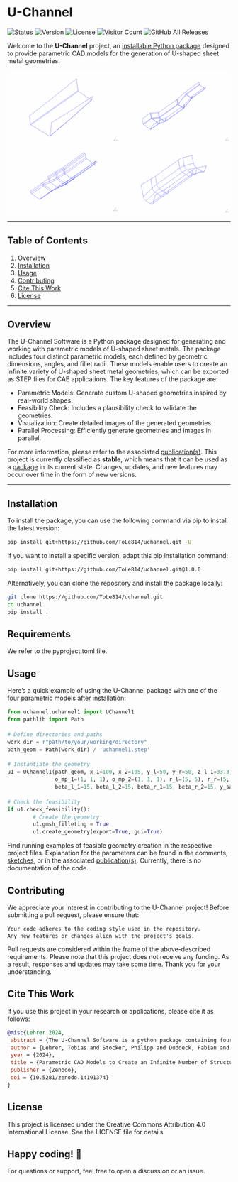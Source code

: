# U-Channel

![Status](https://img.shields.io/badge/status-stable-green) ![Version](https://img.shields.io/badge/version-1.2.0-blue) ![License](https://img.shields.io/github/license/ToLe814/uchannel?cacheSeconds=43200) ![Visitor Count](https://visitor-badge.laobi.icu/badge?page_id=ToLe814.uchannel) ![GitHub All Releases](https://img.shields.io/github/downloads/ToLe814/uchannel/total?color=blue&style=flat-square&cacheSeconds=30)


Welcome to the **U-Channel** project, an [installable Python package](#installation) designed to provide parametric CAD models for the generation of U-shaped sheet metal geometries.

<p align="center">
<img src="/uchannel.gif" width="550"/>
</p>

---

## Table of Contents

1. [Overview](#overview)  
2. [Installation](#installation)  
3. [Usage](#usage)  
4. [Contributing](#contributing)  
5. [Cite This Work](#cite-this-work)  
6. [License](#license)  

---

## Overview

The U-Channel Software is a Python package designed for generating and working with parametric models of U-shaped sheet metals. The package includes four distinct parametric models, each defined by geometric dimensions, angles, and fillet radii. These models enable users to create an infinite variety of U-shaped sheet metal geometries, which can be exported as STEP files for CAE applications.
The key features of the package are:

- Parametric Models: Generate custom U-shaped geometries inspired by real-world shapes.
- Feasibility Check: Includes a plausibility check to validate the geometries.
- Visualization: Create detailed images of the generated geometries.
- Parallel Processing: Efficiently generate geometries and images in parallel.

For more information, please refer to the associated [publication(s)](#cite-this-work). This project is currently classified as **stable**, which means that it can be used as a [package](#installation) in its current state. Changes, updates, and new features may occur over time in the form of new versions.

---


## Installation

To install the package, you can use the following command via pip to install the latest version:

```bash
pip install git+https://github.com/ToLe814/uchannel.git -U
```

If you want to install a specific version, adapt this pip installation command:
```bash
pip install git+https://github.com/ToLe814/uchannel.git@1.0.0
```

Alternatively, you can clone the repository and install the package locally:
```bash
git clone https://github.com/ToLe814/uchannel.git
cd uchannel
pip install .
```


## Requirements
We refer to the pyproject.toml file.	
	

## Usage
Here’s a quick example of using the U-Channel package with one of the four parametric models after installation:
```python
from uchannel.uchannel1 import UChannel1
from pathlib import Path

# Define directories and paths
work_dir = r"path/to/your/working/directory"
path_geom = Path(work_dir) / 'uchannel1.step'

# Instantiate the geometry
u1 = UChannel1(path_geom, x_1=100, x_2=105, y_l=50, y_r=50, z_l_1=33.3, z_l_2=33.3, z_r_1=33.3, z_r_2=33.3,
               o_mp_1=(1, 1, 1), o_mp_2=(1, 1, 1), r_l=(5, 5), r_r=(5, 5),
               beta_l_1=15, beta_l_2=15, beta_r_1=15, beta_r_2=15, y_sa=50, sa=True)

# Check the feasibility
if u1.check_feasibility():
        # Create the geometry
        u1.gmsh_filleting = True
        u1.create_geometry(export=True, gui=True)
```
Find running examples of feasible geometry creation in the respective project files. Explanation for the parameters can be found in the comments, [sketches](./sketches/), or in the associated [publication(s)](#cite-this-work). Currently, there is no documentation of the code.


## Contributing

We appreciate your interest in contributing to the U-Channel project! Before submitting a pull request, please ensure that:

    Your code adheres to the coding style used in the repository.
    Any new features or changes align with the project's goals.

Pull requests are considered within the frame of the above-described requirements. Please note that this project does not receive any funding. As a result, responses and updates may take some time. Thank you for your understanding.


## Cite This Work

If you use this project in your research or applications, please cite it as follows:

```bib
@misc{Lehrer.2024,
 abstract = {The U-Channel Software is a python package containing four parametric models of U-shaped Sheet metals. The parameters refer to geometric dimensions, angles, fillet radii. Using the models, one can generate an infinite number of U-shaped sheet metal geometries, e.g. as STEP files. The parametric models are inspired by real-world shapes. A feasibility check is provided to ensure plausiblity of the shapes. Further features of the code are creating images of the geometries and generating geometries and images in parallel. For more details, refer to the repository and associated publications.},
 author = {Lehrer, Tobias and Stocker, Philipp and Duddeck, Fabian and Wagner, Marcus},
 year = {2024},
 title = {Parametric CAD Models to Create an Infinite Number of Structural U-Shaped Sheet Metal Geometries},
 publisher = {Zenodo},
 doi = {10.5281/zenodo.14191374}
}
```
 
## License
This project is licensed under the Creative Commons Attribution 4.0 International License. See the LICENSE file for details.


## Happy coding! 🚀
For questions or support, feel free to open a discussion or an issue.